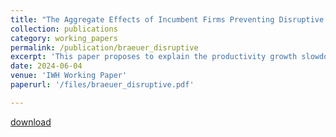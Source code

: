 ```yaml
---
title: "The Aggregate Effects of Incumbent Firms Preventing Disruptive Innovation (JMP)"
collection: publications
category: working_papers
permalink: /publication/braeuer_disruptive
excerpt: 'This paper proposes to explain the productivity growth slowdown with firms consciously preventing disruptive innovation. I build an endogenous growth model with incremental and disruptive inventions and an inventor labor market where firms poach disruptive inventors to protect established technologies. I calibrate this model to the global patent landscape in 1990 and show that it predicts 52% of the decline of disruptive innovation until 2010. I confirm critical assumptions with an event study: Disruptions increase future research productivity, hurt incumbent inventors and raise the probability of future disruption. Without disruption, technology classes trend further towards incrementalism. '
date: 2024-06-04
venue: 'IWH Working Paper'
paperurl: '/files/braeuer_disruptive.pdf'

---
```


[download](http://richardbraeuer.github.io/files/braeuer_disruptive.pdf)